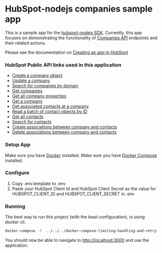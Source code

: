 # HubSpot-nodejs companies sample app

This is a sample app for the [hubspot-nodejs SDK](../../../../../).
Currently, this app focuses on demonstrating the functionality of [Companies API](https://developers.hubspot.com/docs-beta/crm/companies) endpoints and their related actions.

Please see the documentation on [Creating an app in HubSpot](https://developers.hubspot.com/docs-beta/creating-an-app)
### HubSpot Public API links used in this application

  - [Create a company object](https://developers.hubspot.com/docs-beta/crm/companies)
  - [Update a company](https://developers.hubspot.com/docs-beta/crm/companies)
  - [Search for companies by domain](https://developers.hubspot.com/docs-beta/crm/companies)
  - [Get companies](https://developers.hubspot.com/docs-beta/crm/companies)
  - [Get all company properties](https://developers.hubspot.com/docs-beta/crm/properties)
  - [Get a company](https://developers.hubspot.com/docs-beta/crm/companies)
  - [Get associated contacts at a company](https://developers.hubspot.com/docs-beta/crm/associations)
  - [Read a batch of contact objects by ID](https://developers.hubspot.com/docs-beta/crm/companies)
  - [Get all contacts](https://developers.hubspot.com/docs-beta/crm/contacts)
  - [Search for contacts](https://developers.hubspot.com/docs-beta/crm/contacts)
  - [Create associations between company and contacts](https://developers.hubspot.com/docs-beta/crm/associations)
  - [Delete associations between company and contacts](https://developers.hubspot.com/docs-beta/crm/associations)

### Setup App

Make sure you have [Docker](https://www.docker.com/) installed.
Make sure you have [Docker Compose](https://docs.docker.com/compose/) installed.

### Configure

1. Copy .env.template to .env
2. Paste your HubSpot Client Id and HubSpot Client Secret as the value for HUBSPOT_CLIENT_ID and HUBSPOT_CLIENT_SECRET in .env

### Running

The best way to run this project (with the least configuration), is using docker cli.

```bash
docker-compose -f  ../../../docker-compose-limiting-handling-and-retry.yml up --build
```
You should now be able to navigate to [http://localhost:3000](http://localhost:3000) and use the application.


